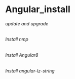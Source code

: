 # Angular_install
###### update and upgrade
###### Install nmp
###### Install Angular8
###### Install angular-lz-string
